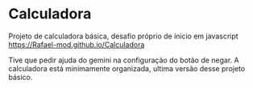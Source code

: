 # Calculadora
Projeto de calculadora básica, desafio próprio de ínicio em javascript
https://Rafael-mod.github.io/Calculadora


Tive que pedir ajuda do gemini na configuração do botão de negar.
A calculadora está minimamente organizada, ultima versão desse projeto básico.
